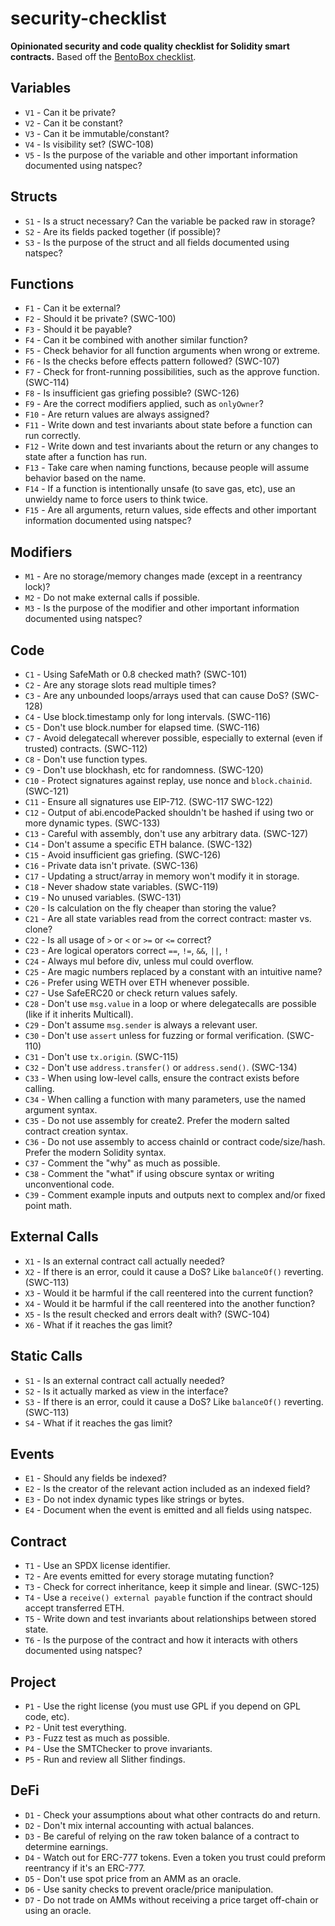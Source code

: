 # security-checklist

**Opinionated security and code quality checklist for Solidity smart contracts.** Based off the [BentoBox checklist](https://github.com/sushiswap/bentobox/blob/master/documentation/checks.txt).

## Variables

- `V1` - Can it be private?
- `V2` - Can it be constant?
- `V3` - Can it be immutable/constant?
- `V4` - Is visibility set? (SWC-108)
- `V5` - Is the purpose of the variable and other important information documented using natspec?

## Structs

- `S1` - Is a struct necessary? Can the variable be packed raw in storage?
- `S2` - Are its fields packed together (if possible)?
- `S3` - Is the purpose of the struct and all fields documented using natspec?

## Functions

- `F1` - Can it be external?
- `F2` - Should it be private? (SWC-100)
- `F3` - Should it be payable?
- `F4` - Can it be combined with another similar function?
- `F5` - Check behavior for all function arguments when wrong or extreme.
- `F6` - Is the checks before effects pattern followed? (SWC-107)
- `F7` - Check for front-running possibilities, such as the approve function. (SWC-114)
- `F8` - Is insufficient gas griefing possible? (SWC-126)
- `F9` - Are the correct modifiers applied, such as `onlyOwner`?
- `F10` - Are return values are always assigned?
- `F11` - Write down and test invariants about state before a function can run correctly.
- `F12` - Write down and test invariants about the return or any changes to state after a function has run.
- `F13` - Take care when naming functions, because people will assume behavior based on the name.
- `F14` - If a function is intentionally unsafe (to save gas, etc), use an unwieldy name to force users to think twice.
- `F15` - Are all arguments, return values, side effects and other important information documented using natspec?

## Modifiers

- `M1` - Are no storage/memory changes made (except in a reentrancy lock)?
- `M2` - Do not make external calls if possible.
- `M3` - Is the purpose of the modifier and other important information documented using natspec?

## Code

- `C1` - Using SafeMath or 0.8 checked math? (SWC-101)
- `C2` - Are any storage slots read multiple times?
- `C3` - Are any unbounded loops/arrays used that can cause DoS? (SWC-128)
- `C4` - Use block.timestamp only for long intervals. (SWC-116)
- `C5` - Don't use block.number for elapsed time. (SWC-116)
- `C7` - Avoid delegatecall wherever possible, especially to external (even if trusted) contracts. (SWC-112)
- `C8` - Don't use function types.
- `C9` - Don't use blockhash, etc for randomness. (SWC-120)
- `C10` - Protect signatures against replay, use nonce and `block.chainid`. (SWC-121)
- `C11` - Ensure all signatures use EIP-712. (SWC-117 SWC-122)
- `C12` - Output of abi.encodePacked shouldn't be hashed if using two or more dynamic types. (SWC-133)
- `C13` - Careful with assembly, don't use any arbitrary data. (SWC-127)
- `C14` - Don't assume a specific ETH balance. (SWC-132)
- `C15` - Avoid insufficient gas griefing. (SWC-126)
- `C16` - Private data isn't private. (SWC-136)
- `C17` - Updating a struct/array in memory won't modify it in storage.
- `C18` - Never shadow state variables. (SWC-119)
- `C19` - No unused variables. (SWC-131)
- `C20` - Is calculation on the fly cheaper than storing the value?
- `C21` - Are all state variables read from the correct contract: master vs. clone?
- `C22` - Is all usage of `>` or `<` or `>=` or `<=` correct?
- `C23` - Are logical operators correct `==`, `!=`, `&&`, `||`, `!`
- `C24` - Always mul before div, unless mul could overflow.
- `C25` - Are magic numbers replaced by a constant with an intuitive name?
- `C26` - Prefer using WETH over ETH whenever possible.
- `C27` - Use SafeERC20 or check return values safely.
- `C28` - Don't use `msg.value` in a loop or where delegatecalls are possible (like if it inherits Multicall).
- `C29` - Don't assume `msg.sender` is always a relevant user.
- `C30` - Don't use `assert` unless for fuzzing or formal verification. (SWC-110)
- `C31` - Don't use `tx.origin`. (SWC-115)
- `C32` - Don't use `address.transfer()` or `address.send()`. (SWC-134)
- `C33` - When using low-level calls, ensure the contract exists before calling.
- `C34` - When calling a function with many parameters, use the named argument syntax.
- `C35` - Do not use assembly for create2. Prefer the modern salted contract creation syntax.
- `C36` - Do not use assembly to access chainId or contract code/size/hash. Prefer the modern Solidity syntax.
- `C37` - Comment the "why" as much as possible.
- `C38` - Comment the "what" if using obscure syntax or writing unconventional code.
- `C39` - Comment example inputs and outputs next to complex and/or fixed point math.

## External Calls

- `X1` - Is an external contract call actually needed?
- `X2` - If there is an error, could it cause a DoS? Like `balanceOf()` reverting. (SWC-113)
- `X3` - Would it be harmful if the call reentered into the current function?
- `X4` - Would it be harmful if the call reentered into the another function?
- `X5` - Is the result checked and errors dealt with? (SWC-104)
- `X6` - What if it reaches the gas limit?

## Static Calls

- `S1` - Is an external contract call actually needed?
- `S2` - Is it actually marked as view in the interface?
- `S3` - If there is an error, could it cause a DoS? Like `balanceOf()` reverting. (SWC-113)
- `S4` - What if it reaches the gas limit?

## Events

- `E1` - Should any fields be indexed?
- `E2` - Is the creator of the relevant action included as an indexed field?
- `E3` - Do not index dynamic types like strings or bytes.
- `E4` - Document when the event is emitted and all fields using natspec.

## Contract

- `T1` - Use an SPDX license identifier.
- `T2` - Are events emitted for every storage mutating function?
- `T3` - Check for correct inheritance, keep it simple and linear. (SWC-125)
- `T4` - Use a `receive() external payable` function if the contract should accept transferred ETH.
- `T5` - Write down and test invariants about relationships between stored state.
- `T6` - Is the purpose of the contract and how it interacts with others documented using natspec?

## Project

- `P1` - Use the right license (you must use GPL if you depend on GPL code, etc).
- `P2` - Unit test everything.
- `P3` - Fuzz test as much as possible.
- `P4` - Use the SMTChecker to prove invariants.
- `P5` - Run and review all Slither findings.

## DeFi

- `D1` - Check your assumptions about what other contracts do and return.
- `D2` - Don't mix internal accounting with actual balances.
- `D3` - Be careful of relying on the raw token balance of a contract to determine earnings.
- `D4` - Watch out for ERC-777 tokens. Even a token you trust could preform reentrancy if it's an ERC-777.
- `D5` - Don't use spot price from an AMM as an oracle.
- `D6` - Use sanity checks to prevent oracle/price manipulation.
- `D7` - Do not trade on AMMs without receiving a price target off-chain or using an oracle.
